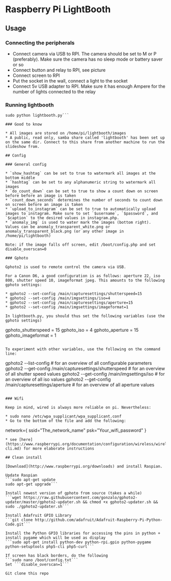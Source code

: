 # Raspberry Pi LightBooth

## Usage

### Connecting the peripherals

* Connect camera via USB to RPI. The camera should be set to M or P (preferably). Make sure the camera has no sleep mode or battery saver or so
* Connect button and relay to RPI, see picture
* Connect screen to RPI
* Put the socket in the wall, connect a light to the socket
* Connect 5v USB adapter to RPI. Make sure it has enough Ampere for the number of lights connected to the relay

### Running lightbooth
```cd lightbooth;
sudo python lightbooth.py```

### Good to know

* All images are stored on /home/pi/lightbooth/images
* A public, read only, samba share called 'lightbooth' has been set up on the same dir. Connect to this share from another machine to run the slideshow from.

## Config

### General config

* `show_hashtag` can be set to true to watermark all images at the bottom middle
* `hashtag` can be set to any alphanumeric string to watermark all images
* `do_count_down` can be set to true to show a count down on screen before before an image is taken
* `count_down_seconds` determines the number of seconds to count down on screen before an image is taken
* `upload_to_instagram` can be set to true to automatically upload images to instagram. Make sure to set `$username`, `$password`, and `$caption` to the desired values in instagram.php.
* `anomaly_img` is used to water mark the images (bottom right). Values can be anomaly_transparent_white.png or anomaly_transparent_black.png (or any other image in /home/pi/lightbooth)

Note: if the image falls off screen, edit /boot/config.php and set disable_overscan=0

### Gphoto

Gphoto2 is used to remote control the camera via USB.

For a Canon D6, a good configuration is as follows: aperture 22, iso 800, shutter speed 10, imageformat jpeg. This amounts to the following gphoto settings:

* gphoto2 --set-config /main/capturesettings/shutterspeed=15
* gphoto2 --set-config /main/imgsettings/iso=4
* gphoto2 --set-config /main/capturesettings/aperture=15
* gphoto2 --set-config /main/imgsettings/imageformat=1

In lightbooth.py, you should thus set the following variables (use the gphoto settings)
```
gphoto_shutterspeed = 15
gphoto_iso = 4
gphoto_aperture = 15
gphoto_imageformat = 1
```

To experiment with other variables, use the following on the command line:
```
gphoto2 --list-config # for an overview of all configurable parameters
gphoto2 --get-config /main/capturesettings/shutterspeed # for an overview of all shutter speed values
gphoto2 --get-config /main/imgsettings/iso # for an overview of all iso values
gphoto2 --get-config /main/capturesettings/aperture # for an overview of all aperture values
```

### Wifi

Keep in mind, wired is always more reliable on pi. Nevertheless:

* sudo nano /etc/wpa_supplicant/wpa_supplicant.conf
* Go to the bottom of the file and add the following:
```
network={
    ssid="The_network_name"
    psk="Your_wifi_password"
}
```
* see [here](https://www.raspberrypi.org/documentation/configuration/wireless/wireless-cli.md) for more elaborate instructions 

## Clean install

[Download](http://www.raspberrypi.org/downloads) and install Raspian.

Update Raspian
```sudo apt-get update
sudo apt-get upgrade```

Install newest version of gphoto from source (takes a while)
```wget https://raw.githubusercontent.com/gonzalo/gphoto2-updater/master/gphoto2-updater.sh && chmod +x gphoto2-updater.sh && sudo ./gphoto2-updater.sh```

Install Adafruit GPIO Library
```git clone http://github.com/adafruit/Adafruit-Raspberry-Pi-Python-Code.git```

Install the Python GPIO libraries for accessing the pins in python + install pygame which will be used as display
```sudo apt-get install python-dev python-rpi.gpio python-pygame python-setuptools php5-cli php5-curl```

If screen has black borders, do the following
```sudo nano /boot/config.txt```
Set ```disable_overscan=1```

Git clone this repo
